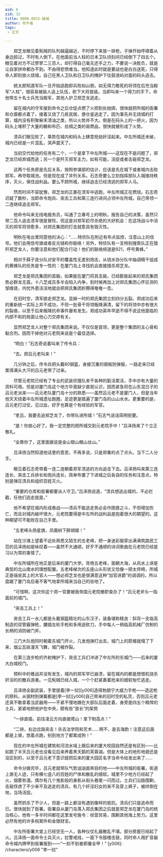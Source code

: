 ```yaml
---
aid: 6
zid: 32
title: 0006.0032-破城
author: 吹牛者
tags: 
 - 正文

---
```




　　郑芝龙眼见着髡贼的队列越逼越近，不时停下来放一排枪，子弹开始呼啸着从身边掠过，不时有人倒下。在他面前当人柱的日本卫队顷刻间已经倒下了四五个。眼见着对方不过寥寥二三百人，却打得自己毫无还手之力，不要说一决胜负，就是让自家拼命都办不到。不由得悲愤难当。他知道此时就是要战也是白白送死，只得命人即刻放火烧城，自己在黑人卫队和日卫队的掩护下往鼓浪屿对面的码头逃去。

　　统太郎知道军队一旦开始逃跑即兵败如山倒，如无得力敢死的将领在后充当殿军“人柱”，很容易被敌人追上队伍，砍下大将首级。当即叫来一个得力的手下，命他带五十名士兵充当殿军，其他人护卫郑芝龙逃走。

　　留在城内的守军接到命令之后仓促点燃了火把到处抛掷，很快就把所城的衙署和仓廪都点着了，接着又烧了几栋民居，便仓皇逃走了。因为事先并无烧城的打算，城内没有积聚柴禾清油之类，所以火势并不大。倒是在码头上的一把火，因为码头上堆积了大量的糖和布匹、丝绸之类的易燃品，很快就被形成了火势。

　　溃兵们眼见败了，乘势在城内和码头上肆意抢劫奸淫起来。中左所城还未破，城内已经是一片混乱，哭声震天了。

　　当初交代给他的任务有二个，一个是拿下中左所城——这现在不是问题了，郑芝龙已经弃城而逃；另一个是歼灭郑军主力，如有可能，活捉或者击毙郑芝龙。

　　这两个任务原是先后关系，按照参谋部的估计，应该是先在城下或者城内击败郑军。再夺取城池。但是现在成了并列关系。石志奇要么立刻指挥部队入城维持秩序，灭火，保住战利品。要么不顾所城，继续追击已经溃逃的郑军人马。

　　然而时间不容犹豫，郑芝龙的正裹在溃军中逃跑，中左所城正在燃烧。石志奇迟疑了数秒，当即命令炮兵、突击工兵和第三连行进间占领中左所城，自己带领一二连继续追击郑军。

　　他命令叫来无线电报务员，叫通了立春号上的明秋。报告自己的决策，虽然只带二百人追击溃军很是冒险，但这是对郑军赶尽杀绝的大好机会：在这场战斗中消灭的郑军将领愈多，对郑氏集团的打击就愈具有毁灭性。

　　明秋在电台里同意他的决心：“……特侦队在附近有布点监控，注意山上的信号。他们会用信号旗或者反光镜和你联络！另外，特侦队有一支特别搜索队正在猎歼郑芝龙人，你要注意和他们配合行动！他们的联络频道是921，呼号黄蜂。”

　　相对于薛子良分队对安平的覆盖性无差别炮击，从钱水协分队中抽调精干组成的黄蜂队的任务是专一性的：在厦门岛上寻找机会直接猎杀郑芝龙。

　　郑芝龙是郑氏集团的首脑，如果能在厦门将其击毙，已经膨胀起来的郑氏集团势必群龙无首。十八芝成员多半会陷入内争，到时候再加上对郑氏集团心怀叵测的邹维琏，内忧外患活活地就会把郑氏集团折腾得奄奄一息。

　　在旧时空，清军掳走郑芝龙。显赫一时的郑氏集团立刻四分五裂。郑成功后来的重新统一实际上并不成功，不但一批骨干将领叛降满清，留下的将领中亦有很大的裂痕，以至于后来叛降抗命事件屡有发生。郑成功英年早逝不得不说这他面临的内部不和的局面让他心力交瘁有关。

　　显然郑芝龙人对整个郑氏集团来说。不仅仅是首领，更是整个集团的主心骨和黏合剂。因而干掉他对元老院来说是个最佳选择。

　　“明白！”石志奇说着叫来了传令兵：

　　“去。把吕元老叫来！”

　　几分钟之后，传令兵把头戴80钢盔，身披沉重的钢板防弹服，一路走来已经累得满头大汗的吕元老带了过来。

　　尽管元老院已经有了专业的武装侦搜队来干各种的脏活累活，手中亦有大量的资料可用。但是对厦门岛这个地方毕竟缺少直观认识，因而紧急将在山东混日子的吕元老派来——吕元老队厦门岛十分的熟悉——虽然吕元老不是厦门人，但是当年他天天绕着中左所城遗址跑圈，足迹更是踏遍了厦门岛的山山水水。更重要的是，吕元老打过仗，见过血，好歹也算是个有经验的军官。

　　“老吕，我要去追郑芝龙了，你带队进所城！”石志气说话简明扼要。

　　“是！你放心好了。我一定完整的把所城交到元老院手中！”吕泽扬来了个立正敬礼。

　　“全靠你了，这里面据说是金山银山粮山丝山。”

　　吕泽扬当然知道他话里的意思，不再多说，只是郑重的点了点头。当下二人分手。

　　眼见着石志奇带着一连二连朝着郑军溃逃的方向追击下去。吕泽扬叫来第三连连长、突击工兵排长和炮兵连长，简单布置了下进城之后各自的任务和注意点，特别是弹压溃兵和组织百姓灭火。

　　“重要的仓库和衙署都要派人守卫。”吕泽扬说道，“溃兵想逃出城的，不必拦截，任他们逃走就是。”

　　他不希望在城内形成巷战——溃兵不能逃走势必会作困兽之斗，不但增加伤亡，而且对城内破坏很大，元老院要得是中左所的战利品是抱着很大的期望的。这种期望可不能败在自己手里。

　　“五老峰头扬星旗，凤凰树下醉胡姬！”

　　站在沙滩上望着不远处熟悉又陌生的五老峰，把一身迷彩服穿出满满筑路民工范的吕泽扬如是咏叹着——虽然不大通顺，好歹不通顺的诗词歌曲在元老院已经是习以为常的事情了。

　　中左所城所在地正是后来的厦门大学。背倚五老峰，面朝大海，从风水上讲是典型的北山南水的理想配置。五老峰梯次的五座山头形状又恰像一把太师椅，所城正是端坐其上的大官人——想必郑芝龙也是很满意这种“加官进爵”的调调的，所以盘踞了厦门岛后毫不客气地拿所城来当自己的驻地了。

　　“可惜啊，这次你这个郑一官要被我帝国元老院撤职查办了！”吕元老斧头一指面前的城门。

　　“突击工兵上！”

　　突击工兵一水儿都是头戴钢盔精壮的山东汉子，装备堪称精良：斜背一支临高制造的双管霰弹枪，腰插左轮手枪和多用途砍刀，手中每人一柄临高机械厂仿制的长柄的消防破门斧。

　　三门大队炮同时朝着东城门开火，几发炮弹打出去，城门上的箭楼就塌了下来，烟尘瓦砾漫天飞舞，城门被炸裂。

　　在第三连步枪的齐射掩护下，突击工兵们冲进了中左所的东城门——后来的厦大白城校门。

　　预料中的巷战并没有发生，城内的郑军早已崩溃，留在城内的都是想借机烧杀奸淫的的散兵游勇。一见髡贼已经入城，一个个赶紧裹着抢来的细软匆忙逃走。

　　吕泽扬全副武装，手里提着[李一挝][y006]造得勃朗宁大威力手枪——造这枪的原料，从钢材到弹簧都是[李一挝][y006]自己带来的旧时空的私货，否则吕元老还真不敢拿着当武器用——不紧不慢地跟在大部队后面走着，身旁是四五个精悍的士兵，紧紧地把他护在中央，颇有些“首长”的架势

　　“一排直插，前往凌云方向直接爬山！拿下制高点！”

　　“二排，右边岔路突击！杀去法学院和艺术……啊不，是去海韵！注意这后面都是上坡，悠着点跑，别到地方了都累成狗！”

　　现在的中左所城在建筑和河流水域上跟后来的厦大校园自然还是有区别——比如跑了半天吕元老也没看见后来养着黑天鹅的芙蓉湖。但是大体上的地形地貌还是没区别的，以至于吕元老下意识就把后来的厦大园区名字当命令给发出来了……

　　命令分拨完毕，吕元老就带队气势汹汹直奔目的地——中左所城的衙署。街道上渺无人迹，只有横七竖八的百姓的尸体和散乱的细软。城里不少地方已经起了火，烟雾弥漫。偶尔有几个鬼影般的身影从街头巷尾一闪而过。士兵们沿路围剿，击毙俘虏了不少来不及逃走的溃兵，有几个奸淫妇女的来不及穿上裤子，被绊倒在地，当场活捉。

　　虽然抓杀了不少人，但是一路上都没有遇到像样的抵抗。溃兵们只是逃命而已。很快就到了衙署。衙署自从厦门岛落入郑氏集团之后就是郑芝龙在厦门岛的统治核心，他有一多半时间都在这里发号施令：经营贸易，围剿其他海上势力。这里必然有他的许多档案件和金银财宝。

　　中左所衙署大堂上已经空无一人，各种仪仗礼器散乱不堪。部分房屋已经起了火。吕泽扬一面命令士兵灭火，拉警戒线，一面下令鼓楼击鼓，同时命人用扩音器命令城内牌甲到衙署报到——“一刻不到者即屠全甲！”
[y006]: /characters/y006 "李一挝"


